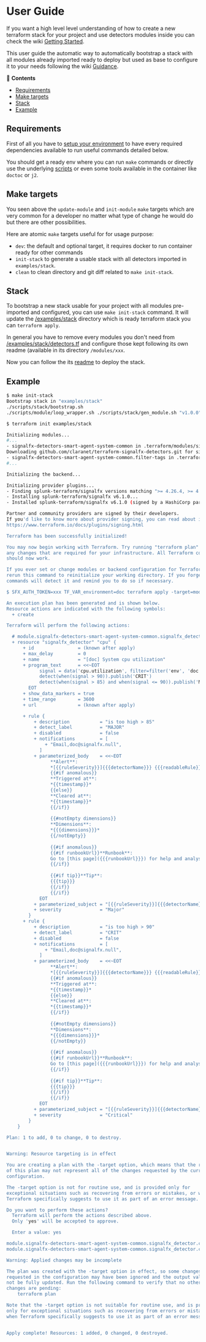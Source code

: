 # User Guide

If you want a high level level understanding of how to create a new terraform stack 
for your project and use detectors modules inside you can check the wiki [Getting 
Started](https://github.com/claranet/terraform-signalfx-detectors/wiki/Getting-started).

This user guide the automatic way to automatically bootstrap a stack with all modules 
already imported ready to deploy but used as base to configure it to your needs 
following the wiki 
[Guidance](https://github.com/claranet/terraform-signalfx-detectors/wiki/Guidance).

<!-- START doctoc generated TOC please keep comment here to allow auto update -->
<!-- DON'T EDIT THIS SECTION, INSTEAD RE-RUN doctoc TO UPDATE -->
:link: **Contents**

- [Requirements](#requirements)
- [Make targets](#make-targets)
- [Stack](#stack)
- [Example](#example)

<!-- END doctoc generated TOC please keep comment here to allow auto update -->

## Requirements

First of all you have to [setup your environment](./environment.md) to have every required 
dependencies available to run useful commands detailed below.

You should get a ready env where you can run `make` commands or directly use the underlying 
[scripts](./scripts.md) or even some tools available in the container like `doctoc` or `j2`.

## Make targets

You seen above the `update-module` and `init-module` `make` targets which are very common 
for a developer no matter what type of change he would do but there are other possibilities.

Here are atomic `make` targets useful for for usage purpose:

- `dev`: the default and optional target, it requires docker to run container ready for other commands
- `init-stack` to generate a usable stack with all detectors imported in `examples/stack`.
- `clean` to clean directory and git diff related to `make init-stack`.

## Stack

To bootstrap a new stack usable for your project with all modules pre-imported and configured,
you can use `make init-stack` command. It will update the [/examples/stack](../examples/stack) 
directory which is ready terraform stack you can `terraform apply`.

In general you have to remove every modules you don't need from 
[/examples/stack/detectors.tf](../examples/stack/detectors.tf) and configure those kept 
following its own readme (available in its directory `/modules/xxx`.

Now you can follow the its [readme](../examples/stack/README.md) to deploy the stack.

## Example

```bash
$ make init-stack
Bootstrap stack in "examples/stack"
./scripts/stack/bootstrap.sh
./scripts/module/loop_wrapper.sh ./scripts/stack/gen_module.sh "v1.0.0" > examples/stack/detectors.tf

$ terraform init examples/stack

Initializing modules...
#...
- signalfx-detectors-smart-agent-system-common in .terraform/modules/signalfx-detectors-smart-agent-system-common/modules/smart-agent_system-common
Downloading github.com/claranet/terraform-signalfx-detectors.git for signalfx-detectors-smart-agent-system-common.filter-tags...
- signalfx-detectors-smart-agent-system-common.filter-tags in .terraform/modules/signalfx-detectors-smart-agent-system-common.filter-tags/common/filter-tags
#...

Initializing the backend...

Initializing provider plugins...
- Finding splunk-terraform/signalfx versions matching ">= 4.26.4, >= 4.26.4, >= 4.26.4, >= 4.26.4, >= 4.26.4, >= 4.26.4, >= 4.26.4, >= 4.26.4, >= 4.26.4, >= 4.26.4, >= 4.26.4, >= 4.26.4, >= 4.26.4, >= 4.26.4, >= 4.26.4, >= 4.26.4, >= 4.26.4, >= 4.26.4, >= 4.26.4, >= 4.26.4, >= 4.26.4, >= 4.26.4, >= 4.26.4, >= 4.26.4, >= 4.26.4, >= 4.26.4, >= 4.26.4, >= 4.26.4, >= 4.26.4, >= 4.26.4, >= 4.26.4, >= 4.26.4, >= 4.26.4, >= 4.26.4, >= 4.26.4, >= 4.26.4, >= 4.26.4, >= 4.26.4, >= 4.26.4, >= 4.26.4, >= 4.26.4, >= 4.26.4, >= 4.26.4, >= 4.26.4, >= 4.26.4, >= 4.26.4, >= 4.26.4, >= 4.26.4, >= 4.26.4, >= 4.26.4, >= 4.26.4, >= 4.26.4, >= 4.26.4, >= 4.26.4, >= 4.26.4, >= 4.26.4, >= 4.26.4, >= 4.26.4, >= 4.26.4, >= 4.26.4, >= 4.26.4, >= 4.26.4, >= 4.26.4, >= 4.26.4, >= 4.26.4, >= 4.26.4, >= 4.26.4, >= 4.26.4, >= 4.26.4, >= 4.26.4, >= 4.26.4, >= 4.26.4, >= 4.26.4, >= 4.26.4, >= 4.26.4, >= 4.26.4, >= 4.26.4, >= 4.26.4, >= 4.26.4"...
- Installing splunk-terraform/signalfx v6.1.0...
- Installed splunk-terraform/signalfx v6.1.0 (signed by a HashiCorp partner, key ID xxx)

Partner and community providers are signed by their developers.
If you'd like to know more about provider signing, you can read about it here:
https://www.terraform.io/docs/plugins/signing.html

Terraform has been successfully initialized!

You may now begin working with Terraform. Try running "terraform plan" to see
any changes that are required for your infrastructure. All Terraform commands
should now work.

If you ever set or change modules or backend configuration for Terraform,
rerun this command to reinitialize your working directory. If you forget, other
commands will detect it and remind you to do so if necessary.

$ SFX_AUTH_TOKEN=xxx TF_VAR_environment=doc terraform apply -target=module.signalfx-detectors-smart-agent-system-common.signalfx_detector.cpu examples/stack

An execution plan has been generated and is shown below.
Resource actions are indicated with the following symbols:
  + create

Terraform will perform the following actions:

  # module.signalfx-detectors-smart-agent-system-common.signalfx_detector.cpu will be created
  + resource "signalfx_detector" "cpu" {
      + id                = (known after apply)
      + max_delay         = 0
      + name              = "[doc] System cpu utilization"
      + program_text      = <<~EOT
            signal = data('cpu.utilization', filter=filter('env', 'doc') and filter('sfx_monitored', 'true'), extrapolation='zero').min(over='1h').publish('signal')
            detect(when(signal > 90)).publish('CRIT')
            detect(when(signal > 85) and when(signal <= 90)).publish('MAJOR')
        EOT
      + show_data_markers = true
      + time_range        = 3600
      + url               = (known after apply)

      + rule {
          + description           = "is too high > 85"
          + detect_label          = "MAJOR"
          + disabled              = false
          + notifications         = [
              + "Email,doc@signalfx.null",
            ]
          + parameterized_body    = <<~EOT
                **Alert**:
                *[{{ruleSeverity}}]{{{detectorName}}} {{{readableRule}}} ({{inputs.signal.value}})*
                {{#if anomalous}}
                **Triggered at**:
                *{{timestamp}}*
                {{else}}
                **Cleared at**:
                *{{timestamp}}*
                {{/if}}
                
                {{#notEmpty dimensions}}
                **Dimensions**:
                *{{{dimensions}}}*
                {{/notEmpty}}
                
                {{#if anomalous}}
                {{#if runbookUrl}}**Runbook**:
                Go to [this page]({{{runbookUrl}}}) for help and analysis.
                {{/if}}
                
                {{#if tip}}**Tip**:
                {{{tip}}}
                {{/if}}
                {{/if}}
            EOT
          + parameterized_subject = "[{{ruleSeverity}}]{{{detectorName}}} {{{readableRule}}} ({{inputs.signal.value}}) on {{{dimensions}}}"
          + severity              = "Major"
        }
      + rule {
          + description           = "is too high > 90"
          + detect_label          = "CRIT"
          + disabled              = false
          + notifications         = [
              + "Email,doc@signalfx.null",
            ]
          + parameterized_body    = <<~EOT
                **Alert**:
                *[{{ruleSeverity}}]{{{detectorName}}} {{{readableRule}}} ({{inputs.signal.value}})*
                {{#if anomalous}}
                **Triggered at**:
                *{{timestamp}}*
                {{else}}
                **Cleared at**:
                *{{timestamp}}*
                {{/if}}
                
                {{#notEmpty dimensions}}
                **Dimensions**:
                *{{{dimensions}}}*
                {{/notEmpty}}
                
                {{#if anomalous}}
                {{#if runbookUrl}}**Runbook**:
                Go to [this page]({{{runbookUrl}}}) for help and analysis.
                {{/if}}
                
                {{#if tip}}**Tip**:
                {{{tip}}}
                {{/if}}
                {{/if}}
            EOT
          + parameterized_subject = "[{{ruleSeverity}}]{{{detectorName}}} {{{readableRule}}} ({{inputs.signal.value}}) on {{{dimensions}}}"
          + severity              = "Critical"
        }
    }

Plan: 1 to add, 0 to change, 0 to destroy.


Warning: Resource targeting is in effect

You are creating a plan with the -target option, which means that the result
of this plan may not represent all of the changes requested by the current
configuration.

The -target option is not for routine use, and is provided only for
exceptional situations such as recovering from errors or mistakes, or when
Terraform specifically suggests to use it as part of an error message.

Do you want to perform these actions?
  Terraform will perform the actions described above.
  Only 'yes' will be accepted to approve.

  Enter a value: yes

module.signalfx-detectors-smart-agent-system-common.signalfx_detector.cpu: Creating...
module.signalfx-detectors-smart-agent-system-common.signalfx_detector.cpu: Creation complete after 2s [id=xxx]

Warning: Applied changes may be incomplete

The plan was created with the -target option in effect, so some changes
requested in the configuration may have been ignored and the output values may
not be fully updated. Run the following command to verify that no other
changes are pending:
    terraform plan

Note that the -target option is not suitable for routine use, and is provided
only for exceptional situations such as recovering from errors or mistakes, or
when Terraform specifically suggests to use it as part of an error message.


Apply complete! Resources: 1 added, 0 changed, 0 destroyed.
```

